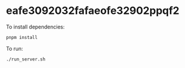 # eafe3092032fafaeofe32902ppqf2

To install dependencies:

```bash
pnpm install
```

To run:

```bash
./run_server.sh
```
